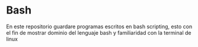 # Bash
En este repositorio guardare programas escritos en bash scripting, esto con el fin de mostrar dominio del lenguaje bash y familiaridad con la terminal de linux
